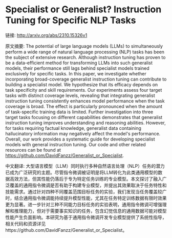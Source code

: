 # Specialist or Generalist? Instruction Tuning for Specific NLP Tasks

链接: http://arxiv.org/abs/2310.15326v1

原文摘要:
The potential of large language models (LLMs) to simultaneously perform a
wide range of natural language processing (NLP) tasks has been the subject of
extensive research. Although instruction tuning has proven to be a
data-efficient method for transforming LLMs into such generalist models, their
performance still lags behind specialist models trained exclusively for
specific tasks. In this paper, we investigate whether incorporating
broad-coverage generalist instruction tuning can contribute to building a
specialist model. We hypothesize that its efficacy depends on task specificity
and skill requirements. Our experiments assess four target tasks with distinct
coverage levels, revealing that integrating generalist instruction tuning
consistently enhances model performance when the task coverage is broad. The
effect is particularly pronounced when the amount of task-specific training
data is limited. Further investigation into three target tasks focusing on
different capabilities demonstrates that generalist instruction tuning improves
understanding and reasoning abilities. However, for tasks requiring factual
knowledge, generalist data containing hallucinatory information may negatively
affect the model's performance. Overall, our work provides a systematic guide
for developing specialist models with general instruction tuning. Our code and
other related resources can be found at
https://github.com/DavidFanzz/Generalist_or_Specialist.

中文翻译:
大型语言模型（LLM）同时执行多种自然语言处理（NLP）任务的潜力已成为广泛研究的主题。尽管指令微调被证明是将LLM转化为此类通用模型的数据高效方法，但其性能仍落后于专为特定任务训练的专业模型。本文探讨了融入广泛覆盖的通用指令微调是否有助于构建专业模型，并提出其效果取决于任务特性和技能需求。通过针对四种不同覆盖范围目标任务的实验，我们发现当任务覆盖较广时，结合通用指令微调能持续提升模型性能，尤其在任务特定训练数据有限时效果更为显著。进一步针对三种不同能力目标任务的实验表明，通用指令微调可增强理解和推理能力，但对于需要事实知识的任务，包含幻觉信息的通用数据可能对模型性能产生负面影响。本研究为基于通用指令微调开发专业模型提供了系统性指导，相关代码和资源详见https://github.com/DavidFanzz/Generalist_or_Specialist。

